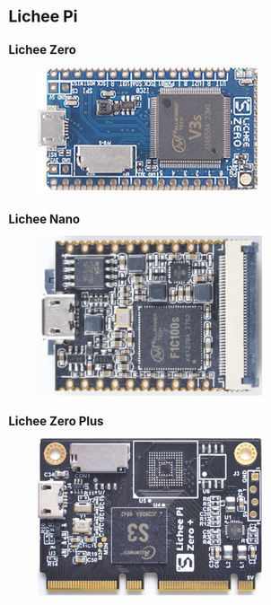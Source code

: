 # Lichee Pi

## Lichee Zero 
<div align="center">
<a href="./Zero/Zero.html" ><img src="./assets/Zero/Zero_1.png" width=400></a>
</div>

## Lichee Nano 

<div align="center">

<a href="./Nano/Nano.html" ><img src="./assets/Nano/Nano_2.png" width=400></a>

</div>

## Lichee Zero Plus

<div align="center">

<a href="./ZeroPlus/ZeroPlus.html"><img src="./assets/Zero-Plus/Plus_1.jpg" width=400></a>

</div>

